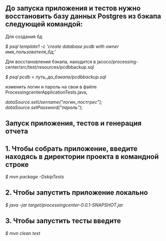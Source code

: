 ## До запуска приложения и тестов нужно восстановить базу данных Postgres из бэкапа следующей командой:

Для создания бд

_$ psql template1 -c 'create database pcdb with owner имя_пользователя_бд;'_  
 
Для восстановления бэкапа, находится в jacoco/processing-center/src/test/resources/pcdbbackup.sql

_$ psql pcdb < путь_до_бэкапа/pcdbbackup.sql_


изменить логин и пароль на свои в файле ProcessingcenterApplicationTests.java,

_dataSource.setUsername("логин_постгрес");_
_dataSource.setPassword("пароль");_

## Запуск приложения, тестов и генерация отчета

## 1. Чтобы собрать приложение, введите находясь в директории проекта в командной строке

_$ mvn package -DskipTests_

## 2. Чтобы запустить приложение локально

_$ java -jar target/processingcenter-0.0.1-SNAPSHOT.jar_

## 3. Чтобы запустить тесты введите

_$ mvn clean test_